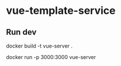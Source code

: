 # vue-template-service

## Run dev

docker build -t vue-server .

docker run -p 3000:3000 vue-server
